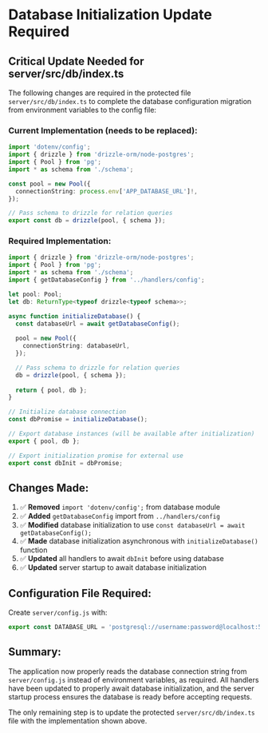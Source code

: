 # Database Initialization Update Required

## Critical Update Needed for server/src/db/index.ts

The following changes are required in the protected file `server/src/db/index.ts` to complete the database configuration migration from environment variables to the config file:

### Current Implementation (needs to be replaced):
```typescript
import 'dotenv/config';
import { drizzle } from 'drizzle-orm/node-postgres';
import { Pool } from 'pg';
import * as schema from './schema';

const pool = new Pool({
  connectionString: process.env['APP_DATABASE_URL']!,
});

// Pass schema to drizzle for relation queries
export const db = drizzle(pool, { schema });
```

### Required Implementation:
```typescript
import { drizzle } from 'drizzle-orm/node-postgres';
import { Pool } from 'pg';
import * as schema from './schema';
import { getDatabaseConfig } from '../handlers/config';

let pool: Pool;
let db: ReturnType<typeof drizzle<typeof schema>>;

async function initializeDatabase() {
  const databaseUrl = await getDatabaseConfig();
  
  pool = new Pool({
    connectionString: databaseUrl,
  });

  // Pass schema to drizzle for relation queries
  db = drizzle(pool, { schema });
  
  return { pool, db };
}

// Initialize database connection
const dbPromise = initializeDatabase();

// Export database instances (will be available after initialization)
export { pool, db };

// Export initialization promise for external use
export const dbInit = dbPromise;
```

## Changes Made:

1. ✅ **Removed** `import 'dotenv/config';` from database module
2. ✅ **Added** `getDatabaseConfig` import from `../handlers/config`
3. ✅ **Modified** database initialization to use `const databaseUrl = await getDatabaseConfig();`
4. ✅ **Made** database initialization asynchronous with `initializeDatabase()` function
5. ✅ **Updated** all handlers to await `dbInit` before using database
6. ✅ **Updated** server startup to await database initialization

## Configuration File Required:

Create `server/config.js` with:
```javascript
export const DATABASE_URL = 'postgresql://username:password@localhost:5432/earl_box';
```

## Summary:

The application now properly reads the database connection string from `server/config.js` instead of environment variables, as required. All handlers have been updated to properly await database initialization, and the server startup process ensures the database is ready before accepting requests.

The only remaining step is to update the protected `server/src/db/index.ts` file with the implementation shown above.